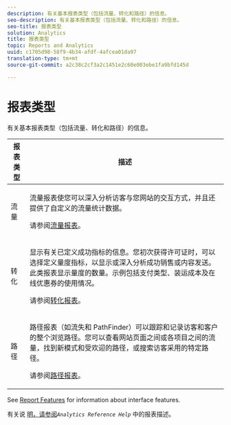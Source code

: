 ```yaml
---
description: 有关基本报表类型（包括流量、转化和路径）的信息。
seo-description: 有关基本报表类型（包括流量、转化和路径）的信息。
seo-title: 报表类型
solution: Analytics
title: 报表类型
topic: Reports and Analytics
uuid: c1705d98-58f9-4b34-afdf-4afcea01da97
translation-type: tm+mt
source-git-commit: a2c38c2cf3a2c1451e2c60e003ebe1fa9bfd145d

---
```



# 报表类型

有关基本报表类型（包括流量、转化和路径）的信息。

<table id="table_C167C2A2EA4742E9B14DA4F90C6FCEE2"> 
 <thead> 
  <tr> 
   <th colname="col1" class="entry"> 报表类型 </th> 
   <th colname="col2" class="entry"> 描述 </th> 
  </tr> 
 </thead>
 <tbody> 
  <tr> 
   <td colname="col1"> 流量 </td> 
   <td colname="col2"> <p>流量报表使您可以深入分析访客与您网站的交互方式，并且还提供了自定义的流量统计数据。 </p> <p>请参阅<a href="https://marketing.adobe.com/resources/help/en_US/reference/reports_traffic.html" format="https" scope="external">流量报表</a>。 </p> </td> 
  </tr> 
  <tr> 
   <td colname="col1"> 转化 </td> 
   <td colname="col2"> <p>显示有关已定义成功指标的信息。您初次获得许可证时，可以选择定义量度指标，以显示或深入分析成功销售或内容发送。此类报表显示量度的数量。示例包括支付类型、装运成本及在线优惠券的使用情况。 </p> <p>请参阅<a href="https://marketing.adobe.com/resources/help/en_US/reference/reports_conversion.html" format="https" scope="external">转化报表</a>。 </p> </td> 
  </tr> 
  <tr> 
   <td colname="col1"> 路径 </td> 
   <td colname="col2"> <p>路径报表（如流失和 PathFinder）可以跟踪和记录访客和客户的整个浏览路径。您可以查看网站页面之间或各项目之间的流量，找到新模式和受欢迎的路径，或搜索访客采用的特定路径。 </p> <p>请参阅<a href="https://marketing.adobe.com/resources/help/en_US/reference/reports_paths.html" format="https" scope="external">路径报表</a>。 </p> </td> 
  </tr> 
 </tbody> 
</table>

See [Report Features](../../analyze/reports-analytics/overview/report-overview.md#concept_AEA3BBC8167040198E0FECEAB2E0A677) for information about interface features.

有关说 [明，请参阅](https://marketing.adobe.com/resources/help/en_US/reference/reports_descriptions.html)*`Analytics Reference Help`* 中的报表描述。
